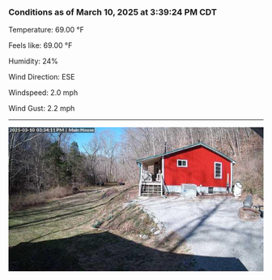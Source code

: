 ### Conditions as of March 10, 2025 at 3:39:24 PM CDT 

Temperature: 69.00 &deg;F

Feels like: 69.00 &deg;F

Humidity: 24%

Wind Direction: ESE

Windspeed: 2.0 mph

Wind Gust: 2.2 mph

---

<img src="./images/latest.jpeg"/>

